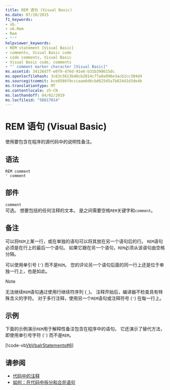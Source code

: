 ```yaml
---
title: REM 语句 (Visual Basic)
ms.date: 07/20/2015
f1_keywords:
- vb.'
- vb.Rem
- Rem
- "'"
helpviewer_keywords:
- REM statement [Visual Basic]
- comments, Visual Basic code
- code comments, Visual Basic
- Visual Basic code, comments
- "' comment marker character [Visual Basic]"
ms.assetid: 34126d7f-e0f9-476d-91e6-b31b398615dc
ms.openlocfilehash: 3c63c5613b40cb2014c77a0a996e3acb2cc304d4
ms.sourcegitcommit: bce0586f0cccaae6d6cbd625d5a7b824d1d3de4b
ms.translationtype: MT
ms.contentlocale: zh-CN
ms.lasthandoff: 04/02/2019
ms.locfileid: "58817014"
---
```

# <a name="rem-statement-visual-basic"></a>REM 语句 (Visual Basic)
使用要包含在程序的源代码中的说明性备注。  
  
## <a name="syntax"></a>语法  
  
```  
REM comment  
' comment  
```  
  
## <a name="parts"></a>部件  
 `comment`  
 可选。 想要包括的任何注释的文本。 是之间需要空格`REM`关键字和`comment`。  
  
## <a name="remarks"></a>备注  
 可以将`REM`上某一行，或在单独的语句可以将其放在另一个语句后的行。 `REM`语句必须是在行上的最后一个语句。 如果它跟在另一个语句，`REM`必须从该语句由空格分隔。  
  
 可以使用单引号 (`'`) 而不是`REM`。 您的评论另一个语句后面的同一行上还是位于单独一行上，也是如此。  
  
> [!NOTE]
>  无法继续`REM`语句通过使用行继续符序列 (`_`)。 注释开始后，编译器不检查具有特殊含义的字符。 对于多行注释，使用另一个`REM`语句或注释符号 (`'`) 在每一行上。  
  
## <a name="example"></a>示例  
 下面的示例演示`REM`用于解释性备注包含在程序中的语句。 它还演示了替代方法，即使用单引号字符 (`'`) 而不是`REM`。  
  
 [!code-vb[VbVbalrStatements#6](~/samples/snippets/visualbasic/VS_Snippets_VBCSharp/VbVbalrStatements/VB/Class1.vb#6)]  
  
## <a name="see-also"></a>请参阅

- [代码中的注释](../../../visual-basic/programming-guide/program-structure/comments-in-code.md)
- [如何：在代码中拆分和合并语句](../../../visual-basic/programming-guide/program-structure/how-to-break-and-combine-statements-in-code.md)
